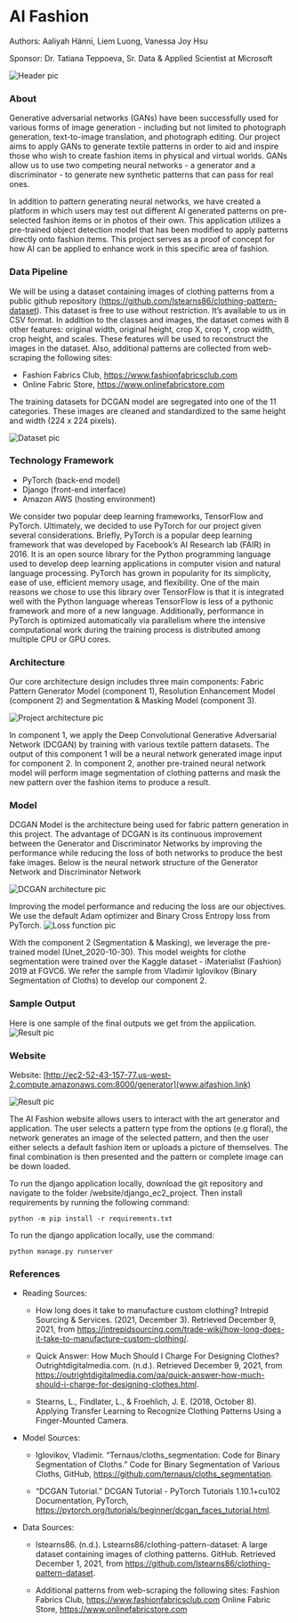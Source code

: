 # AI Fashion
Authors: Aaliyah Hänni, Liem Luong, Vanessa Joy Hsu

Sponsor: Dr. Tatiana Teppoeva, Sr. Data & Applied Scientist at Microsoft

![](/Images/website.jpg?raw=true "Header pic")

### About
Generative adversarial networks (GANs) have been successfully used for various forms of image generation - including but not limited to photograph generation, text-to-image translation, and photograph editing. Our project aims to apply GANs to generate textile patterns in order to aid and inspire those who wish to create fashion items in physical and virtual worlds. GANs allow us to use two competing neural networks - a generator and a discriminator - to generate new synthetic patterns that can pass for real ones. 

In addition to pattern generating neural networks, we have created a platform in which users may test out different AI generated patterns on pre-selected fashion items or in photos of their own. This application utilizes a pre-trained object detection model that has been modified to apply patterns directly onto fashion items. This project serves as a proof of concept for how AI can be applied to enhance work in this specific area of fashion.

### Data Pipeline
We will be using a dataset containing images of clothing patterns from a public github repository (https://github.com/lstearns86/clothing-pattern-dataset). This dataset is free to use without restriction. It’s available to us in CSV format. In addition to the classes and images, the dataset comes with 8 other features: original width, original height, crop X, crop Y, crop width, crop height, and scales. These features will be used to reconstruct the images in the dataset. Also, additional patterns are collected from web-scraping the following sites: 
* Fashion Fabrics Club, https://www.fashionfabricsclub.com
* Online Fabric Store, https://www.onlinefabricstore.com 

The training datasets for DCGAN model are segregated into one of the 11 categories. These images are cleaned and standardized to the same height and width (224 x 224 pixels).

![](/Images/patterns.jpg?raw=true "Dataset pic")

### Technology Framework
* PyTorch (back-end model)
* Django (front-end interface)
* Amazon AWS (hosting environment)

We consider two popular deep learning frameworks, TensorFlow and PyTorch. Ultimately, we decided to use PyTorch for our project given several considerations. Briefly, PyTorch is a popular deep learning framework that was developed by Facebook’s AI Research lab (FAIR) in 2016. It is an open source library for the Python programming language used to develop deep learning applications in computer vision and natural language processing. PyTorch has grown in popularity for its simplicity, ease of use, efficient memory usage, and flexibility. One of the main reasons we chose to use this library over TensorFlow is that it is integrated well with the Python language whereas TensorFlow is less of a pythonic framework and more of a new language. Additionally, performance in PyTorch is optimized automatically via parallelism where the intensive computational work during the training process is distributed among multiple CPU or GPU cores.

### Architecture
Our core architecture design includes three main components: Fabric Pattern Generator Model (component 1), Resolution Enhancement Model (component 2) and Segmentation & Masking Model (component 3). 

![](/Images/AI_Fashion_Architecture.JPG?raw=true "Project architecture pic")

In component 1, we apply the Deep Convolutional Generative Adversarial Network (DCGAN) by training with various textile pattern datasets. The output of this component 1 will be a neural network generated image input for component 2. In component 2, another pre-trained neural network model will perform image segmentation of clothing patterns and mask the new pattern over the fashion items to produce a result.

### Model 
DCGAN Model is the architecture being used for fabric pattern generation in this project. The advantage of DCGAN is its continuous improvement between the Generator and Discriminator Networks by improving the performance while reducing the loss of both networks to produce the best fake images. Below is the neural network structure of the Generator Network and Discriminator Network

![](/Images/DCGAN_architecture.JPG?raw=true "DCGAN architecture pic")

Improving the model performance and reducing the loss are our objectives. We use the default Adam optimizer and Binary Cross Entropy loss from PyTorch.
![](/Images/loss_function.JPG?raw=true "Loss function pic")

With the component 2 (Segmentation & Masking), we leverage the pre-trained model (Unet_2020-10-30). This model weights for clothe segmentation were trained over the Kaggle dataset - iMaterialist (Fashion) 2019 at FGVC6. We refer the sample from Vladimir Iglovikov (Binary Segmentation of Cloths) to develop our component 2.

### Sample Output
Here is one sample of the final outputs we get from the application.
![](/Images/howitworks.jpg?raw=true "Result pic")

### Website 
Website: [http://ec2-52-43-157-77.us-west-2.compute.amazonaws.com:8000/generator](www.aifashion.link)

![](/Images/AI_Fashion_Longer_Short_Film_AdobeExpress.gif?raw=true "Result pic")

The AI Fashion website allows users to interact with the art generator and application. The user selects a pattern type from the options (e.g floral), the network generates an image of the selected pattern, and then the user either selects a default fashion item or uploads a picture of themselves. The final combination is then presented and the pattern or complete image can be down loaded. 

To run the django application locally, download the git repository and navigate to the folder /website/django_ec2_project. Then install requirements by running the following command:
```
python -m pip install -r requirements.txt
```

To run the django application locally, use the command: 

```
python manage.py runserver
```

### References
* Reading Sources:
  * How long does it take to manufacture custom clothing? Intrepid Sourcing & Services. (2021, December 3). Retrieved December 9, 2021, from https://intrepidsourcing.com/trade-wiki/how-long-does-it-take-to-manufacture-custom-clothing/.

  * Quick Answer: How Much Should I Charge For Designing Clothes? Outrightdigitalmedia.com. (n.d.). Retrieved December 9, 2021, from https://outrightdigitalmedia.com/qa/quick-answer-how-much-should-i-charge-for-designing-clothes.html. 

  * Stearns, L., Findlater, L., & Froehlich, J. E. (2018, October 8). Applying Transfer Learning to Recognize Clothing Patterns Using a Finger-Mounted Camera. 

* Model Sources:
  * Iglovikov, Vladimir. “Ternaus/cloths_segmentation: Code for Binary Segmentation of Cloths.” Code for Binary Segmentation of Various Cloths, GitHub, https://github.com/ternaus/cloths_segmentation. 

  * “DCGAN Tutorial.” DCGAN Tutorial - PyTorch Tutorials 1.10.1+cu102 Documentation, PyTorch, https://pytorch.org/tutorials/beginner/dcgan_faces_tutorial.html.

* Data Sources:
  * lstearns86. (n.d.). Lstearns86/clothing-pattern-dataset: A large dataset containing images of clothing patterns. GitHub. Retrieved December 1, 2021, from https://github.com/lstearns86/clothing-pattern-dataset. 

  * Additional patterns from web-scraping the following sites:
Fashion Fabrics Club, https://www.fashionfabricsclub.com
Online Fabric Store, https://www.onlinefabricstore.com


